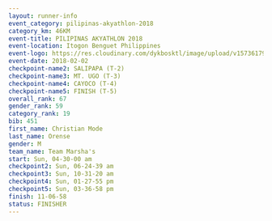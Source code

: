 ```yaml
---
layout: runner-info 
event_category: pilipinas-akyathlon-2018 
category_km: 46KM 
event-title: PILIPINAS AKYATHLON 2018 
event-location: Itogon Benguet Philippines 
event-logo: https://res.cloudinary.com/dykbosktl/image/upload/v1573617968/Logo/akyathlon-logo-new_ifndai.png 
event-date: 2018-02-02 
checkpoint-name2: SALIPAPA (T-2) 
checkpoint-name3: MT. UGO (T-3) 
checkpoint-name4: CAYOCO (T-4) 
checkpoint-name5: FINISH (T-5) 
overall_rank: 67
gender_rank: 59
category_rank: 19
bib: 451
first_name: Christian Mode
last_name: Orense
gender: M
team_name: Team Marsha's
start: Sun, 04-30-00 am
checkpoint2: Sun, 06-24-39 am
checkpoint3: Sun, 10-31-20 am
checkpoint4: Sun, 01-27-55 pm
checkpoint5: Sun, 03-36-58 pm
finish: 11-06-58
status: FINISHER
---
```

